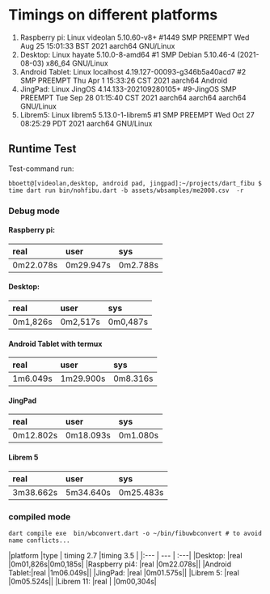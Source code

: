 # Timings on different platforms

1. Raspberry pi: Linux videolan 5.10.60-v8+ #1449 SMP PREEMPT Wed Aug 25 15:01:33 BST 2021 aarch64 GNU/Linux
2. Desktop: Linux hayate 5.10.0-8-amd64 #1 SMP Debian 5.10.46-4 (2021-08-03) x86_64 GNU/Linux
3. Android Tablet: Linux localhost 4.19.127-00093-g346b5a40acd7 #2 SMP PREEMPT Thu Apr 1 15:33:26 CST 2021 aarch64 Android
4. JingPad: Linux JingOS 4.14.133-202109280105+ #9-JingOS SMP PREEMPT Tue Sep 28 01:15:40 CST 2021 aarch64 aarch64 aarch64 GNU/Linux 
5. Librem5: Linux librem5 5.13.0-1-librem5 #1 SMP PREEMPT Wed Oct 27 08:25:29 PDT 2021 aarch64 GNU/Linux


## Runtime Test
Test-command run: 

```
bboett@[videolan,desktop, android pad, jingpad]:~/projects/dart_fibu $ time dart run bin/nohfibu.dart -b assets/wbsamples/me2000.csv  -r
```

### Debug mode

#### Raspberry pi:
|real|user|sys|
|:--- | :--- | :---|
|0m22.078s|0m29.947s|0m2.788s|

#### Desktop:
|real|user|sys|
|:--- | :--- | :---|
|0m1,826s|0m2,517s|0m0,487s|


#### Android Tablet with termux
|real|user|sys|
|:--- | :--- | :---|
|1m6.049s|1m29.900s|0m8.316s|

#### JingPad

|real|user|sys|
|:--- | :--- | :---|
|0m12.802s|0m18.093s|0m1.080s|

#### Librem 5

|real|user|sys|
|:--- | :--- | :---|
|3m38.662s|5m34.640s|0m25.483s|

### compiled mode 

```
dart compile exe  bin/wbconvert.dart -o ~/bin/fibuwbconvert # to avoid name conflicts...
```

|platform       |type  | timing 2.7 |timing 3.5 |
|:--- | --- | :---|
|Desktop:       |real  |0m01,826s|0m0,185s|
|Raspberry pi4: |real  |0m22.078s||
|Android Tablet:|real  |1m06.049s||
|JingPad:       |real  |0m01.575s||
|Librem 5:      |real  |0m05.524s||
|Librem 11:     |real  |         |0m00,304s|

